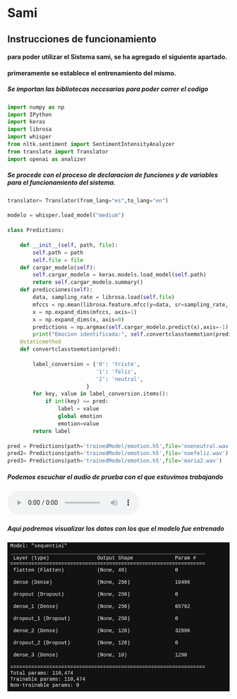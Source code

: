 # Sami

## Instrucciones de funcionamiento

#### para poder utilizar el Sistema sami, se ha agregado el siguiente apartado.

#### primeramente se establece el entrenamiento del mismo.

##### Se importan las bibliotecas necesarias para poder correr el codigo

```python
import numpy as np
import IPython
import keras
import librosa
import whisper
from nltk.sentiment import SentimentIntensityAnalyzer
from translate import Translator
import openai as analizer
```

##### Se procede con el proceso de declaracion de funciones y de variables para el funcionamiento del sistema.

```python
translator= Translator(from_lang="es",to_lang="en")

modelo = whisper.load_model("medium")

class Predictions:

    def __init__(self, path, file):
        self.path = path
        self.file = file
    def cargar_modelo(self):
        self.cargar_modelo = keras.models.load_model(self.path)
        return self.cargar_modelo.summary()
    def predicciones(self):
        data, sampling_rate = librosa.load(self.file)
        mfccs = np.mean(librosa.feature.mfcc(y=data, sr=sampling_rate, n_mfcc=40).T, axis=0)
        x = np.expand_dims(mfccs, axis=1)
        x = np.expand_dims(x, axis=0)
        predictions = np.argmax(self.cargar_modelo.predict(x),axis=-1)
        print("Emocion identificada:", self.convertclasstoemotion(predictions))    
    @staticmethod
    def convertclasstoemotion(pred):

        label_conversion = {'0': 'triste',
                            '1': 'feliz',
                            '2': 'neutral',
                         }
        for key, value in label_conversion.items():
            if int(key) == pred:
                label = value
                global emotion
                emotion=value
        return label

pred = Predictions(path='trainedModel/emotion.h5',file='noeneutral.wav')
pred2= Predictions(path='trainedModel/emotion.h5',file='noefeliz.wav')
pred3= Predictions(path='trainedModel/emotion.h5',file='maria2.wav')
```

##### Podemos escuchar el audio de prueba con el que estuvimos trabajando

<audio controls>
  <source src="Media/cancion.mp4" type="audio/mpeg">
Your browser does not support the audio element.
</audio>

##### Aqui podremos visualizar los datos con los que el modelo fue entrenado

<img src="Media/trainedModel.jpeg">
